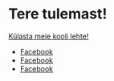 
<html>


<h1>Tere tulemast!</h1>
<p><a href="http://khk.ee">Külasta meie kooli lehte!</a></p>

<ul>
  <li><a href="http://facebook.com">Facebook</a></li>
  <li><a href="http://facebook.com">Facebook</a></li>
  <li><a href="http://facebook.com">Facebook</a></li>
</ul>

</body>
</html>
